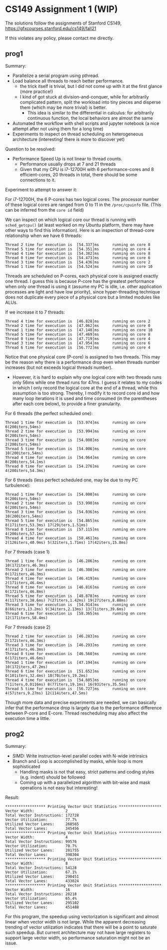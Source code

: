 # CS149 Assignment 1 (WIP)

The solutions follow the assignments of Stanford CS149, https://gfxcourses.stanford.edu/cs149/fall21

If this violates any policy, please contact me directly.

## prog1

Summary:
* Parallelize a serial program using pthread. 
* Load balance all threads to reach better performance.
  * the trick itself is trivial, but I did not come up with it at the first glance (more practice!)
  * I kind of got stuck at division-and-conquer, while for arbitrarily complicated pattern, split the workload into tiny pieces and disperse them (which may be more trivial) is better.
    * This idea is similar to the differential in calculus: for arbitrarily continuous function, the local behaviors are almost the same
* Automated the workflow with shell scripts and jupyter notebook (a nice attempt after not using them for a long time)
* Experiments to inspect on thread scheduling on heterogeneous architecture (interesting! there is more to discover yet)

Question to be resolved:
* Performance Speed Up is not linear to thread counts.
  * Performance usually drops at 7 and 21 threads
  * Given that my CPU is i7-12700H with 6 performance-cores and 8 efficient-cores, 20 threads in total, there should be some connections to it.

Experiment to attempt to answer it:

For i7-12700H, the 6 P-cores has two logical cores. The processor number of these logical cores are ranged from 0 to 11 in the `/proc/cpuinfo` file. (This can be inferred from the `core id` field)

We can inspect on which logical core our thread is running with `sched_getcpu()` (at least worked on my Ubuntu platform, there may have other ways to find this information). Here is an inspection of thread-core relationship when we have 6 threads:
```text
Thread 2 time for execution is  [54.337]ms      running on core 0
Thread 5 time for execution is  [54.351]ms      running on core 4
Thread 4 time for execution is  [54.382]ms      running on core 8
Thread 0 time for execution is  [54.473]ms      running on core 6
Thread 3 time for execution is  [54.436]ms      running on core 2
Thread 1 time for execution is  [54.524]ms      running on core 10
```
Threads are scheduled on P-cores, each physical core is assigned exactly one thread. I guess this is because P-core has the greatest performance when only one thread is using it (assume my PC is idle, i.e. other application processes are light and have low priority), since hyper-threading technique does not duplicate every piece of a physical core but a limited modules like ALUs. 

If we increase it to 7 threads:
```text
Thread 4 time for execution is  [46.828]ms      running on core 2
Thread 2 time for execution is  [47.062]ms      running on core 0
Thread 1 time for execution is  [47.148]ms      running on core 10
Thread 5 time for execution is  [47.469]ms      running on core 8
Thread 0 time for execution is  [47.719]ms      running on core 4
Thread 3 time for execution is  [47.954]ms      running on core 6
Thread 6 time for execution is  [56.772]ms      running on core 4
```
Notice that one physical core (P-core) is assigned to two threads. This may be the reason why there is a performance drop even when threads number increases (but not exceeds logical threads number).

* However, it is hard to explain why one logical core with two threads runs only 56ms while one thread runs for 47ms. I guess it relates to my codes in which I only record the logical core at the end of a thread, while this assumption is too strong. Thereby, I modify it to record core id and how many loop iterations it is used and time consumed (in the parentheses after each core below), to provide a finer granularity.

For 6 threads (the perfect scheduled one):
```text
Thread 1 time for execution is  [53.974]ms      running on core 6(200iters,54ms) 
Thread 2 time for execution is  [53.994]ms      running on core 0(200iters,54ms) 
Thread 3 time for execution is  [54.008]ms      running on core 2(200iters,54ms) 
Thread 5 time for execution is  [54.006]ms      running on core 10(200iters,54ms) 
Thread 4 time for execution is  [54.064]ms      running on core 8(200iters,54.1ms) 
Thread 0 time for execution is  [54.276]ms      running on core 4(200iters,54.3ms) 
```

For 6 threads (less perfect scheduled one, may be due to my PC turbulence):
```text
Thread 1 time for execution is  [54.000]ms      running on core 0(200iters,54ms) 
Thread 2 time for execution is  [53.990]ms      running on core 6(200iters,54ms) 
Thread 3 time for execution is  [54.036]ms      running on core 10(200iters,54ms) 
Thread 5 time for execution is  [54.865]ms      running on core 8(171iters,53.3ms) 17(29iters,1.51ms) 
Thread 0 time for execution is  [57.115]ms      running on core 4(200iters,57.1ms) 
Thread 4 time for execution is  [58.461]ms      running on core 2(126iters,40.9ms) 5(32iters,1.71ms) 17(42iters,15.8ms) 
```

For 7 threads (case 1)
```text
Thread 1 time for execution is  [46.286]ms      running on core 10(172iters,46.3ms) 
Thread 2 time for execution is  [46.300]ms      running on core 0(172iters,46.3ms) 
Thread 4 time for execution is  [46.419]ms      running on core 2(171iters,46.4ms) 
Thread 0 time for execution is  [46.816]ms      running on core 6(172iters,46.8ms) 
Thread 5 time for execution is  [48.878]ms      running on core 4(117iters,38.6ms) 7(27iters,1.42ms) 19(27iters,8.88ms) 
Thread 3 time for execution is  [54.914]ms      running on core 8(66iters,13.2ms) 9(34iters,2.13ms) 13(71iters,39.6ms) 
Thread 6 time for execution is  [58.365]ms      running on core 12(171iters,58.4ms) 
```

For 7 threads (case 2)
```text
Thread 2 time for execution is  [46.283]ms      running on core 2(172iters,46.3ms) 
Thread 3 time for execution is  [46.293]ms      running on core 4(171iters,46.3ms) 
Thread 0 time for execution is  [46.560]ms      running on core 6(172iters,46.6ms) 
Thread 1 time for execution is  [47.194]ms      running on core 10(172iters,47.2ms) 
Thread 6 time for execution is  [51.652]ms      running on core 0(101iters,32.4ms) 18(70iters,19.2ms) 
Thread 4 time for execution is  [54.605]ms      running on core 7(1iters,0.0116ms) 8(77iters,19.1ms) 16(93iters,35.5ms) 
Thread 5 time for execution is  [56.727]ms      running on core 4(57iters,9.27ms) 12(114iters,47.5ms) 
```

Though more data and precise experiments are needed, we can basically infer that the performance drop is largely due to the performance difference between P-core and E-core. Thread rescheduling may also affect the execution time a little.


## prog2

Summary:

* SIMD: Write instruction-level parallel codes with N-wide intrinsics
* Branch and Loop is accomplished by masks, while loop is more sophisticated
  * Handling masks is not that easy, strict patterns and coding styles (e.g. indent) should be followed
  * Coming up with a parallelized algorithm with bit-wise and mask operations is not easy but interesting!

Result:

```text
****************** Printing Vector Unit Statistics *******************
Vector Width:              2
Total Vector Instructions: 172728
Vector Utilization:        77.7%
Utilized Vector Lanes:     268565
Total Vector Lanes:        345456
****************** Printing Vector Unit Statistics *******************
Vector Width:              4
Total Vector Instructions: 99576
Vector Utilization:        70.7%
Utilized Vector Lanes:     281755
Total Vector Lanes:        398304
****************** Printing Vector Unit Statistics *******************
Vector Width:              8
Total Vector Instructions: 54128
Vector Utilization:        67.1%
Utilized Vector Lanes:     290451
Total Vector Lanes:        433024
****************** Printing Vector Unit Statistics *******************
Vector Width:              16
Total Vector Instructions: 28218
Vector Utilization:        65.4%
Utilized Vector Lanes:     295102
Total Vector Lanes:        451488
```

For this program, the speedup using vectorization is significant and almost linear when vector width is not large. While the apparent decreasing trending of vector utilization indicates that there will be a point to saturate such speedup. But current architecture may not have large registers to support large vector width, so performance saturation might not be an issue.
